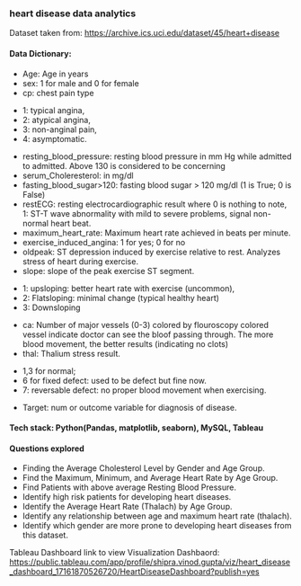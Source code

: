 ### heart disease data analytics

Dataset taken from: https://archive.ics.uci.edu/dataset/45/heart+disease

#### Data Dictionary:
* Age: Age in years
* sex: 1 for male and 0 for female
* cp: chest pain type
 - 1: typical angina,
 - 2: atypical angina,
 - 3: non-anginal pain,
 - 4: asymptomatic.
* resting_blood_pressure: resting blood pressure in mm Hg while admitted to admitted. Above 130 is considered to be concerning
* serum_Choleresterol: in mg/dl
* fasting_blood_sugar>120: fasting blood sugar > 120 mg/dl (1 is True; 0 is False)
* restECG: resting electrocardiographic result where 0 is nothing to note, 1: ST-T wave abnormality with mild to severe problems, signal non-normal heart beat.
* maximum_heart_rate: Maximum heart rate achieved in beats per minute.
* exercise_induced_angina: 1 for yes; 0 for no
* oldpeak: ST depression induced by exercise relative to rest. Analyzes stress of heart during exercise.
* slope: slope of the peak exercise ST segment.
 - 1: upsloping: better heart rate with exercise (uncommon),
 - 2: Flatsloping: minimal change (typical healthy heart)
 - 3: Downsloping
* ca: Number of major vessels (0-3) colored by flouroscopy colored vessel indicate doctor can see the bloof passing through. The more blood movement, the better results (indicating no clots)
* thal: Thalium stress result.
 - 1,3 for normal;
 - 6 for fixed defect: used to be defect but fine now.
 - 7: reversable defect: no proper blood movement when exercising.
* Target: num or outcome variable for diagnosis of disease.


#### Tech stack: Python(Pandas, matplotlib, seaborn), MySQL, Tableau

#### Questions explored

* Finding the Average Cholesterol Level by Gender and Age Group.
* Find the Maximum, Minimum, and Average Heart Rate by Age Group.
* Find Patients with above average Resting Blood Pressure.
* Identify high risk patients for developing heart diseases.
* Identify the Average Heart Rate (Thalach) by Age Group.
* Identify any relationship between age and maximum heart rate (thalach).
* Identify which gender are more prone to developing heart diseases from this dataset.

Tableau Dashboard link to view Visualization Dashbaord: https://public.tableau.com/app/profile/shipra.vinod.gupta/viz/heart_disease_dashboard_17161870526720/HeartDiseaseDashboard?publish=yes




